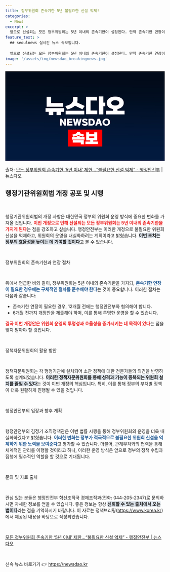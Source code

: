 ```yaml
---
title: 정부위원회 존속기한 5년 불필요한 신설 억제!
categories:
  - News
excerpt: >
  앞으로 신설되는 모든 정부위원회는 5년 이내의 존속기한이 설정된다. 만약 존속기한 연장이 필요한 경우에는 1…
feature_text: >
  ## seoulnews 실시간 뉴스 속보입니다.

  앞으로 신설되는 모든 정부위원회는 5년 이내의 존속기한이 설정된다. 만약 존속기한 연장이 필요한 경우에는 1…
image: '/assets/img/newsdao_breakingnews.jpg'
---
```


![뉴스다오 속보](/assets/img/newsdao_breakingnews.jpg)

<p>출처: <a href="https://newsdao.kr/2477" rel="dofollow">모든 정부위원회 존속기한 ‘5년 이내’ 제한…“불필요한 신설 억제” - 행정안전부</a> | 뉴스다오</p>

<h2 data-ke-size="size26">행정기관위원회법 개정 공포 및 시행</h2>

<p data-ke-size="size16">&nbsp;</p>

행정기관위원회법의 개정 사항은 대한민국 정부의 위원회 운영 방식에 중요한 변화를 가져올 것입니다. <b><span style="color: #ee2323;">이번 개정으로 인해 신설되는 모든 정부위원회는 5년 이내의 존속기한을 가지게 된다</span></b>는 점을 강조하고 싶습니다. 행정안전부는 이러한 개정으로 불필요한 위원회 신설을 억제하고, 위원회의 운영을 내실화하려는 계획이라고 밝혔습니다. <b><span style="background-color: #21538527;">이번 조치는 정부의 효율성을 높이는 데 기여할 것이다</span></b>고 볼 수 있습니다.

<p data-ke-size="size16">&nbsp;</p>

정부위원회의 존속기한과 연장 절차

<p data-ke-size="size16">&nbsp;</p>

위에서 언급한 바와 같이, 정부위원회는 5년 이내의 존속기한을 가지되, <b><span style="color: #1a5490;">존속기한 연장이 필요한 경우에는 구체적인 절차를 준수해야 한다</span></b>는 것이 중요합니다. 이러한 절차는 다음과 같습니다: 

<ul>
    <li>존속기한 연장이 필요한 경우, 12개월 전에는 행정안전부와 협의해야 합니다.</li>
    <li>6개월 전까지 개정안을 제출해야 하며, 이를 통해 투명한 운영을 할 수 있습니다.</li>
</ul>

<b><span style="color: #ee2323;">결국 이번 개정안은 위원회 운영의 투명성과 효율성을 증가시키는 데 목적이 있다</span></b>는 점을 잊지 말아야 할 것입니다.

<p data-ke-size="size16">&nbsp;</p>

정책자문위원회의 활용 방안

<p data-ke-size="size16">&nbsp;</p>

정책자문위원회는 각 행정기관에 설치되어 소관 정책에 대한 전문가들의 의견을 반영하도록 설계되었습니다. <b><span style="background-color: #21538527;">이러한 정책자문위원회를 통해 성격과 기능이 중복되는 위원회 설치를 줄일 수 있다</span></b>는 것이 이번 개정의 핵심입니다. 특히, 이를 통해 정부의 부처별 정책이 더욱 원활하게 진행될 수 있을 것입니다.

<p data-ke-size="size16">&nbsp;</p>

행정안전부의 입장과 향후 계획

<p data-ke-size="size16">&nbsp;</p>

행정안전부의 김정기 조직정책관은 이번 법률 시행을 통해 정부위원회의 운영을 더욱 내실화하겠다고 밝혔습니다. <b><span style="color: #1a5490;">이러한 변화는 정부가 적극적으로 불필요한 위원회 신설을 억제하기 위한 노력을 보여준다</span></b>고 평가할 수 있습니다. 더불어, 관계부처와의 협력을 통해 체계적인 관리를 이행할 것이라고 하니, 이러한 운영 방식은 앞으로 정부의 정책 수립과 집행에 필수적인 역할을 할 것으로 기대됩니다.

<p data-ke-size="size16">&nbsp;</p>

문의 및 자료 출처

<p data-ke-size="size16">&nbsp;</p>

관심 있는 분들은 행정안전부 혁신조직국 경제조직과(전화: 044-205-2347)로 문의하시면 자세한 정보를 얻을 수 있습니다. 좋은 정보는 항상 <b><span style="background-color: #21538527;">신뢰할 수 있는 출처에서 오는 법이다</span></b>라는 점을 기억하시기 바랍니다. 이 자료는 정책브리핑(https://www.korea.kr)에서 제공된 내용을 바탕으로 작성되었습니다.

<p data-ke-size="size16">&nbsp;</p>

<a href="https://newsdao.kr/2477">모든 정부위원회 존속기한 ‘5년 이내’ 제한…“불필요한 신설 억제” - 행정안전부 | 뉴스다오</a>

<p data-ke-size="size16">&nbsp;</p> 

신속 뉴스 바로가기 👉 <a href="https://newsdao.kr" rel="dofollow">https://newsdao.kr</a>


